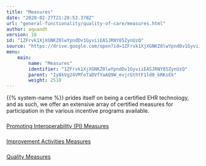 ```yaml
---
title: "Measures"
date: "2020-02-27T21:28:53.378Z"
url: "general-functionality/quality-of-care/measures.html"
author: aquandt
version: 16
id: "1ZFrvk1XjXGNKZ0lwYpndDv1GyviiEASJRNY85ZynUzQ"
source: "https://drive.google.com/open?id=1ZFrvk1XjXGNKZ0lwYpndDv1GyviiEASJRNY85ZynUzQ"
menu:
    main:
        name: "Measures"
        identifier: "1ZFrvk1XjXGNKZ0lwYpndDv1GyviiEASJRNY85ZynUzQ"
        parent: "1y8kVg24VMfoTaDVfYaAQ9W_evjrGthtF1ld0_kRKsEk"
        weight: 2510
---
```











{{% system-name %}} prides itself on being a certified EHR technology, and as such, we offer an extensive array of certified measures for participation in the various incentive programs available.













### 

[Promoting Interoperability (PI) Measures](measures/promoting-interoperability-pi-measures.html)





### 

[Improvement Activities Measures](measures/improvement-activities-measures.html)





### 

[Quality Measures](measures/quality-measures-list.html)



